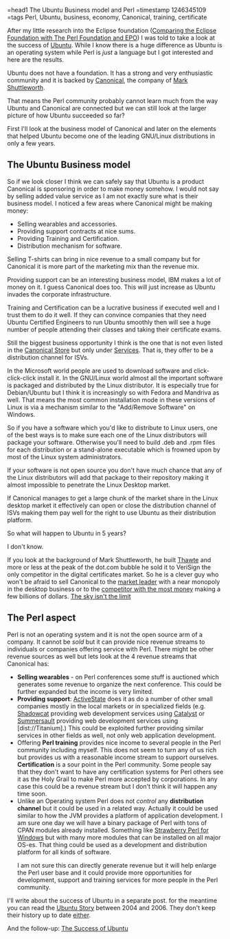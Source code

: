 =head1 The Ubuntu Business model and Perl
=timestamp 1246345109
=tags Perl, Ubuntu, business, economy, Canonical, training, certificate

After my little research into the Eclipse foundation (<a href="/comparing-the-eclipse-foundation-with-the-perl-foundation-and-epo.html">Comparing the Eclipse Foundation with The Perl Foundation and EPO</a>) I was 
told to take a look at the success of <a href="http://ubuntu.com/">Ubuntu</a>. 
While I know there is a huge difference as Ubuntu is an operating system while 
Perl is <i>just</i> a language but I got interested and here are the results.

Ubuntu does not have a foundation. It has a strong and very enthusiastic 
community and it is backed by <a href="http://www.canonical.com/">Canonical</a>, 
the company of <a href="http://www.markshuttleworth.com/">Mark Shuttleworth</a>.

That means the Perl community probably cannot learn much from the way Ubuntu and 
Canonical are connected but we can still look at the larger picture of how 
Ubuntu succeeded so far?

First I'll look at the business model of Canonical and later on the elements 
that helped Ubuntu become one of the leading GNU/Linux distributions in only
a few years.

<h2>The Ubuntu Business model</h2>

So if we look closer I think we can safely say that Ubuntu is a product 
Canonical is sponsoring in order to make money somehow. I would not say by selling 
added value service as I am not exactly sure what is their business model. 
I noticed a few areas where Canonical might be making money:

<ul>
<li>Selling wearables and accessories.</li>
<li>Providing support contracts at nice sums.</li>
<li>Providing Training and Certification.</a>
<li>Distribution mechanism for software.</li>
</ul>

Selling T-shirts can bring in nice revenue to a small company but for Canonical it is more 
part of the marketing mix than the revenue mix. 

Providing support can be an interesting business model, IBM makes a lot of money on it. 
I guess Canonical does too. This will just increase as Ubuntu invades the corporate 
infrastructure.

Training and Certification can be a lucrative business if executed well and I trust 
them to do it well. If they can convince companies that they need Ubuntu Certified 
Engineers to run Ubuntu smoothly then will see a huge number of people attending their
classes and taking their certificate exams.

Still the biggest business opportunity I think is the one that is not even listed in the 
<a href="https://shop.canonical.com/">Canonical Store</a> but only under
<a href="http://www.canonical.com/services">Services</a>.
That is, they offer to be a distribution channel for ISVs.

In the Microsoft world people are used to download software and click-click-click 
install it. In the GNU/Linux world almost all the important software is packaged and 
distributed by the Linux distributor. It is especially true for Debian/Ubuntu but 
I think it is increasingly so with Fedora and Mandriva as well. That means the most 
common installation mode in these versions of Linux is via a mechanism similar 
to the "Add/Remove Software" on Windows.

So if you have a software which you'd like to distribute to Linux users, one of 
the best ways is to make sure each one of the Linux distributors will package your 
software. Otherwise you'll need to build .deb and .rpm files for each distribution
or a stand-alone executable which is frowned upon by most of the Linux system 
administrators.

If your software is not open source you don't have much chance that any of the 
Linux distributors will add that package to their repository making
it almost impossible to penetrate the Linux Desktop market.


If Canonical manages to get a large chunk of the market share in the Linux desktop 
market it effectively can open or close the distribution channel of ISVs making them pay 
well for the right to use Ubuntu as their distribution platform.

So what will happen to Ubuntu in 5 years?

I don't know.

If you look at the background of Mark Shuttleworth, he built 
<a href="http://en.wikipedia.org/wiki/Thawte">Thawte</a> and more or less 
at the peak of the dot.com bubble he sold it to VeriSign the only 
competitor in the digital certificates market. So he is 
a clever guy who won't be afraid to sell Canonical to the 
<a href="http://www.microsoft.com/">market leader</a> with a 
near monopoly in the desktop business or to the 
<a href="http://www.oracle.com/">competitor with the most money</a> making a 
few billions of dollars. 
<a href="http://www.africaninspace.com/">The sky isn't the limit</a>


<h2>The Perl aspect</h2>

Perl is not an operating system and it is not the open source arm of a company.
It cannot be <i>sold</i> but it can provide nice revenue streams to individuals or
companies offering service with Perl. There might be other revenue sources as well 
but lets look at the 4 revenue streams that Canonical has:

<ul>
<li><b>Selling wearables</b> - on Perl conferences some stuff is auctioned which generates some 
revenue to organize the next conference. This could be further expanded but the 
income is very limited.
</li>
<li><b>Providing support</b>: <a href="http://www.activestate.com/">ActiveState</a> 
does it as do a number of other small companies mostly in the local markets or in
specialized fields (e.g. <a href="http://www.shadowcat.co.uk/">Shadowcat</a>
providing web development services using <a href="http://www.catalystframework.org/">Catalyst</a>
or <a href="http://www.summersault.com/">Summersault</a> providing web development services
using [dist://Titanium].) This could be exploited further providing similar services 
in other fields as well, not only web application development.
</li>
<li>Offering <b>Perl training</b> provides nice income to several people in the Perl community 
including myself. This does not seem to turn any of us rich but provides us with a
reasonable income stream to support ourselves. <b>Certification</b> is a sour point in the
Perl community. Some people say that they don't want to have any certification systems 
for Perl others see it as the Holy Grail to make Perl more accepted by corporations.
In any case this could be a revenue stream but I don't think it will happen any time soon.
</li>
<li>Unlike an Operating system Perl does not <i>control</i> any <b>distribution channel</b>
but it could be used in a related way. Actually it could be used similar to how the JVM
provides a platform of application development. I am sure one day we will have a binary
package of Perl with tons of CPAN modules already installed. Something like 
<a href="http://www.strawberryperl.com/">Strawberry Perl for Windows</a> but with many more modules 
that can be installed on all major OS-es. That thing could be used as a development
and distribution platform for all kinds of software.

I am not sure this can directly generate revenue but it will help enlarge the Perl user base
and it could provide more opportunities for development, support and training services for 
more people in the Perl community.
</li>
</ul>


I'll write about the success of Ubuntu in a separate post.
for the meantime you can read the 
<a href="http://www.ubuntu.com/community/ubuntustory">Ubuntu Story</a>
between 2004 and 2006. They don't keep their history up to date 
<a href="http://history.perl.org/">either</a>.

And the follow-up: <a href="/the-success-of-ubuntu.html">The Success of Ubuntu</a>

